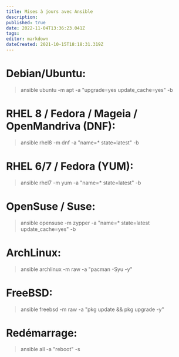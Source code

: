 ```yaml
---
title: Mises à jours avec Ansible
description: 
published: true
date: 2022-11-04T13:36:23.041Z
tags: 
editor: markdown
dateCreated: 2021-10-15T18:18:31.319Z
---
```


# Debian/Ubuntu:

> ansible ubuntu -m apt -a "upgrade=yes update_cache=yes" -b
> 
# RHEL 8 / Fedora / Mageia / OpenMandriva (DNF):
> ansible rhel8 -m dnf -a "name=* state=latest" -b
> 
# RHEL 6/7 / Fedora (YUM):
> ansible rhel7 -m yum -a "name=* state=latest" -b
> 
# OpenSuse / Suse:
> ansible opensuse -m zypper -a "name=* state=latest update_cache=yes" -b
> 

# ArchLinux:
> ansible archlinux -m raw -a "pacman -Syu -y"
> 
# FreeBSD:
> ansible freebsd -m raw -a "pkg update && pkg upgrade -y"
> 
# Redémarrage:
> ansible all -a "reboot" -s
> 
